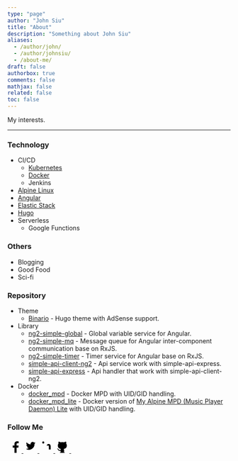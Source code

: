 ```yaml
---
type: "page"
author: "John Siu"
title: "About"
description: "Something about John Siu"
aliases:
  - /author/john/
  - /author/johnsiu/
  - /about-me/
draft: false
authorbox: true
comments: false
mathjax: false
related: false
toc: false
---
```

My interests.
<!--more-->

---

### Technology

- CI/CD
  - [Kubernetes](/tags/kubernetes)
  - [Docker](/tags/docker)
  - Jenkins
- [Alpine Linux](/tags/alpine)
- [Angular](/tags/angular)
- [Elastic Stack](/tags/elk)
- [Hugo](/tags/hugo)
- Serverless
  - Google Functions

### Others

- Blogging
- Good Food
- Sci-fi

### Repository

- Theme
  - [Binario](https://github.com/J-Siu/Binario) - Hugo theme with AdSense support.
- Library
  - [ng2-simple-global](https://github.com/J-Siu/ng2-simple-global-lib) - Global variable service for Angular.
  - [ng2-simple-mq](https://github.com/J-Siu/ng2-simple-mq-lib) - Message queue for Angular inter-component communication base on RxJS.
  - [ng2-simple-timer](https://github.com/J-Siu/ng2-simple-timer-lib) - Timer service for Angular base on RxJS.
  - [simple-api-client-ng2](https://github.com/J-Siu/ng2-simple-api-lib) - Api service work with simple-api-express.
  - [simple-api-express](https://github.com/J-Siu/simple-api-express) - Api handler that work with simple-api-client-ng2.
- Docker
  - [docker_mpd](https://github.com/J-Siu/docker_mpd) - Docker MPD with UID/GID handling.
  - [docker_mpd_lite](https://github.com/J-Siu/docker_mpd_lite) - Docker version of [My Alpine MPD (Music Player Daemon) Lite](/blog/alpine-mpd-lite/) with UID/GID handling.

### Follow Me

<div>
<a class="social__link" target="_blank" rel="noopener noreferrer" href="https://www.facebook.com/john.siu.714">
<svg class="social__icon" aria-label="Facebook" role="img" width="32" height="32" viewBox="0 0 512 512"><path d="M330 512V322h64l9-74h-73v-47c0-22 6-36 37-36h39V99c-7-1-30-3-57-3-57 0-95 34-95 98v54h-64v74h64v190z"/></svg>
</a>
<a class="social__link" target="_blank" rel="noopener noreferrer" href="https://twitter.com/JohnSiuCom">
<svg class="social__icon" aria-label="Twitter" role="img" width="32" height="32" viewBox="0 0 512 512"><path d="M437 152a72 72 0 0 1-40 12 72 72 0 0 0 32-40 72 72 0 0 1-45 17 72 72 0 0 0-122 65 200 200 0 0 1-145-74 72 72 0 0 0 22 94 72 72 0 0 1-32-7 72 72 0 0 0 56 69 72 72 0 0 1-32 1 72 72 0 0 0 67 50 200 200 0 0 1-105 29 200 200 0 0 0 309-179 200 200 0 0 0 35-37"/></svg>
</a>
<a class="social__link" target="_blank" rel="noopener noreferrer" href="https://linkedin.com/in/john-sing-dao-siu">
<svg class="social__icon" aria-label="LinkedIn" role="img" width="32" height="32" viewBox="0 0 512 512"><circle cx="142" cy="138" r="37"/><path stroke-width="66" d="M244 194v198M142 194v198"/><path d="M276 282c0-20 13-40 36-40 24 0 33 18 33 45v105h66V279c0-61-32-89-76-89-34 0-51 19-59 32"/></svg>
</a>
<a class="social__link" target="_blank" rel="noopener noreferrer" href="https://github.com/J-Siu">
<svg class="social__icon" aria-label="Github" role="img" width="32" height="32" viewBox="0 0 512 512"><path d="M335 499c14 0 12 17 12 17H165s-2-17 12-17c13 0 16-6 16-12l-1-50c-71 16-86-28-86-28-12-30-28-37-28-37-24-16 1-16 1-16 26 2 40 26 40 26 22 39 59 28 74 22 2-17 9-28 16-35-57-6-116-28-116-126 0-28 10-51 26-69-3-6-11-32 3-67 0 0 21-7 70 26 42-12 86-12 128 0 49-33 70-26 70-26 14 35 6 61 3 67 16 18 26 41 26 69 0 98-60 120-117 126 10 8 18 24 18 48l-1 70c0 6 3 12 16 12z"/></svg>
</a>
<a class="social__link" target="_blank" rel="noopener noreferrer" href="https://stackoverflow.com/users/1810391">
<svg class="social__icon" aria-label="Stack Overflow" role="img" width="32" height="32" viewBox="0 0 512 512"><g stroke-width="30"><path fill="none" d="M125 297v105h241V297"/><path d="M170 341h150m-144-68l148 31M199 204l136 64m-95-129l115 97M293 89l90 120"/></g></svg>
</a>
</div>